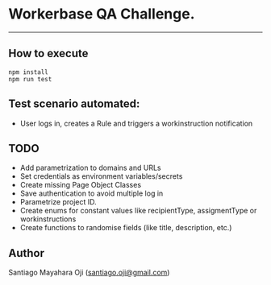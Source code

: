 # Workerbase QA Challenge.

---

## How to execute

```
npm install
npm run test
```

## Test scenario automated:

- User logs in, creates a Rule and triggers a workinstruction notification

## TODO

- Add parametrization to domains and URLs
- Set credentials as environment variables/secrets
- Create missing Page Object Classes
- Save authentication to avoid multiple log in
- Parametrize project ID.
- Create enums for constant values like recipientType, assigmentType or workinstructions
- Create functions to randomise fields (like title, description, etc.)

## Author

Santiago Mayahara Oji (santiago.oji@gmail.com)
